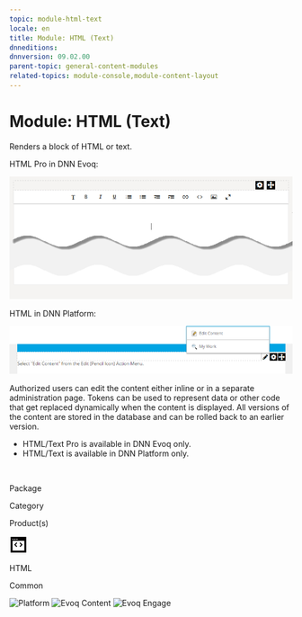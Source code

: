 ```yaml
---
topic: module-html-text
locale: en
title: Module: HTML (Text)
dnneditions: 
dnnversion: 09.02.00
parent-topic: general-content-modules
related-topics: module-console,module-content-layout
---
```


# Module: HTML (Text)

Renders a block of HTML or text.

HTML Pro in DNN Evoq:

  

![HTML Pro module](img/scr-module-HTMLPro.png)

  

HTML in DNN Platform:

  

![HTML module](img/scr-module-HTML.png)

  

Authorized users can edit the content either inline or in a separate administration page. Tokens can be used to represent data or other code that get replaced dynamically when the content is displayed. All versions of the content are stored in the database and can be rolled back to an earlier version.

*   HTML/Text Pro is available in DNN Evoq only.
*   HTML/Text is available in DNN Platform only.

 

Package

Category

Product(s)

 ![icon](img/ico-module-html.png) 

HTML

Common

 ![Platform](img/ico-dnn-platform.png) ![Evoq Content](img/ico-evoq-content.png) ![Evoq Engage](img/ico-evoq-engage.png)